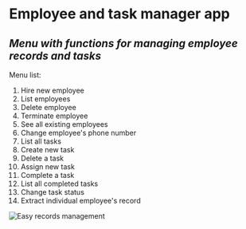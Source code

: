 # Employee and task manager app

## _Menu with functions for managing employee records and tasks_

Menu list:
1. Hire new employee
2. List employees
3. Delete employee
4. Terminate employee
5. See all existing employees
6. Change employee's phone number
7. List all tasks
8. Create new task
9. Delete a task
10. Assign new task
11. Complete a task
12. List all completed tasks
13. Change task status
14. Extract individual employee's record

![Easy records management](https://api.creativecommons.engineering/v1/thumbs/28d5231a-d475-469d-97f2-116d878cece7)